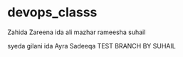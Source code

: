 
# devops_classs
Zahida
Zareena
ida
ali mazhar
rameesha
suhail







syeda gilani
ida
Ayra
Sadeeqa
TEST BRANCH BY SUHAIL

